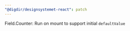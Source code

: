 ```yaml
---
"@digdir/designsystemet-react": patch
---
```


Field.Counter: Run on mount to support initial `defaultValue`
